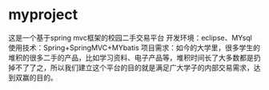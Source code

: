 # myproject
这是一个基于spring mvc框架的校园二手交易平台
开发环境：eclipse、MYsql
使用技术：Spring+SpringMVC+MYbatis
项目需求：如今的大学里，很多学生的堆积的很多二手的产品，比如学习资料、电子产品等，堆积时间长了大多数都是扔掉不了了之，所以我们建立这个平台的目的就是满足广大学子的内部交易需求，达到双赢的目的。
